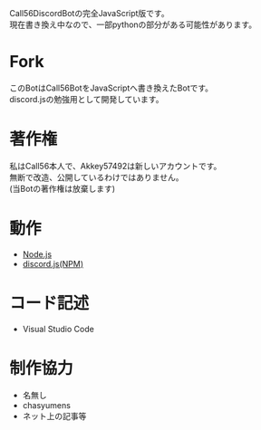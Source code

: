 Call56DiscordBotの完全JavaScript版です。<br>
現在書き換え中なので、一部pythonの部分がある可能性があります。

# Fork
このBotはCall56BotをJavaScriptへ書き換えたBotです。<br>
discord.jsの勉強用として開発しています。

# 著作権
私はCall56本人で、Akkey57492は新しいアカウントです。<br>
無断で改造、公開しているわけではありません。<br>
(当Botの著作権は放棄します)

# 動作
- <a href="https://nodejs.org/ja/">Node.js</a><br>
- <a href="https://www.npmjs.com/package/discord.js">discord.js(NPM)</a>

# コード記述
- Visual Studio Code

# 制作協力
- 名無し
- chasyumens
- ネット上の記事等
